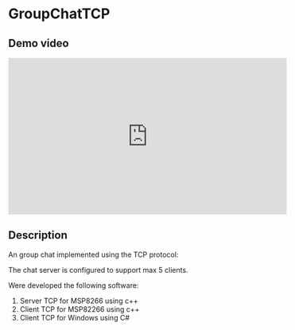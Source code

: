 # GroupChatTCP

## Demo video
<iframe width="560" height="315" src="https://www.youtube.com/embed/lL53f6YUCTY" frameborder="0" allow="autoplay; encrypted-media" allowfullscreen></iframe>

## Description
An group chat implemented using the TCP protocol:

The chat server is configured to support max 5 clients.

Were developed the following software:
1. Server TCP for MSP8266 using c++
2. Client TCP for MSP82266 using c++
3. Client TCP for Windows using C#

